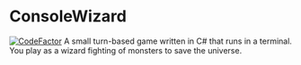 # ConsoleWizard
[![CodeFactor](https://www.codefactor.io/repository/github/asherlr23/consolewizard/badge)](https://www.codefactor.io/repository/github/asherlr23/consolewizard)
A small turn-based game written in C# that runs in a terminal. You play as a wizard fighting of monsters to save the universe.

